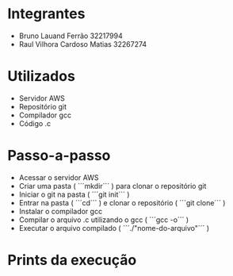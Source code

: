 # Integrantes

- Bruno Lauand Ferrão 32217994
- Raul Vilhora Cardoso Matias 32267274

# Utilizados

- Servidor AWS
- Repositório git
- Compilador gcc
- Código .c

# Passo-a-passo

- Acessar o servidor AWS
- Criar uma pasta ( ´´´mkdir´´´ ) para clonar o repositório git
- Iniciar o git na pasta ( ´´´git init´´´ )
- Entrar na pasta ( ´´´cd´´´ ) e clonar o repositório ( ´´´git clone´´´ )
- Instalar o compilador gcc
- Compilar o arquivo .c utilizando o gcc ( ´´´gcc -o´´´ )
- Executar o arquivo compilado ( ´´´./"nome-do-arquivo"´´´ )

# Prints da execução

